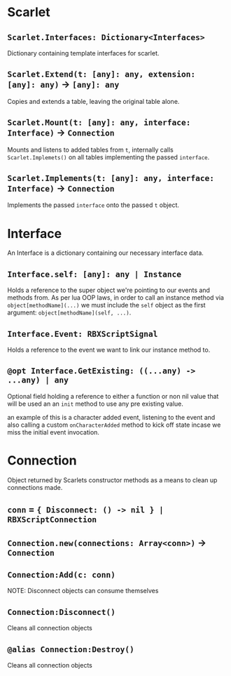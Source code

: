 # Scarlet

## `Scarlet.Interfaces: Dictionary<Interfaces>`
Dictionary containing template interfaces for scarlet.

## `Scarlet.Extend(t: [any]: any, extension: [any]: any)` -> `[any]: any`
Copies and extends a table, leaving the original table alone.

## `Scarlet.Mount(t: [any]: any, interface: Interface)` -> `Connection`
Mounts and listens to added tables from `t`, internally calls `Scarlet.Implemets()` on all tables implementing the passed `interface`.

## `Scarlet.Implements(t: [any]: any, interface: Interface)` -> `Connection`
Implements the passed `interface` onto the passed `t` object.

# Interface
An Interface is a dictionary containing our necessary interface data.

## `Interface.self: [any]: any | Instance`
Holds a reference to the super object we're pointing to our events and methods from.
As per lua OOP laws, in order to call an instance method via `object[methodName](...)` we must include the `self` object as the first argument: `object[methodName](self, ...)`.

## `Interface.Event: RBXScriptSignal`
Holds a reference to the event we want to link our instance method to.

## `@opt Interface.GetExisting: ((...any) -> ...any) | any`
Optional field holding a reference to either a function or non nil value that will be used an an `init` method to use any pre existing value.

an example of this is a character added event, listening to the event and also calling a custom `onCharacterAdded` method to kick off state incase we miss the initial event invocation.

# Connection
Object returned by Scarlets constructor methods as a means to clean up connections made.

## `conn` = `{ Disconnect: () -> nil } | RBXScriptConnection`

## `Connection.new(connections: Array<conn>)` -> `Connection`

## `Connection:Add(c: conn)`
NOTE: Disconnect objects can consume themselves

## `Connection:Disconnect()`
Cleans all connection objects

## `@alias Connection:Destroy()`
Cleans all connection objects